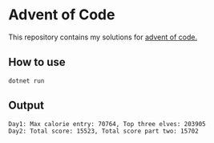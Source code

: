 # Advent of Code

This repository contains my solutions for [advent of code.](https://adventofcode.com)


## How to use
`dotnet run`

## Output
```
Day1: Max calorie entry: 70764, Top three elves: 203905
Day2: Total score: 15523, Total score part two: 15702
```